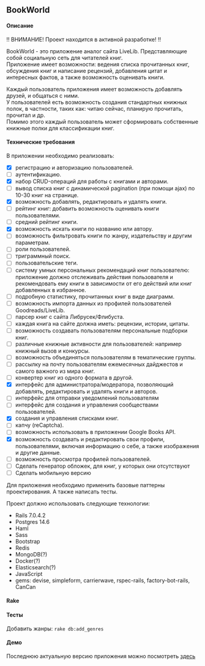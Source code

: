 ## BookWorld

#### Описание

:bangbang: ВНИМАНИЕ! Проект находится в активной разработке! :bangbang:

BookWorld - это приложение аналог сайта LiveLib. Представляющие собой социальную сеть для читателей книг.  
Приложение имеет возможности: ведения списка прочитанных книг, обсуждения книг и написание рецензий, добавления цитат и интересных фактов, а также возможность оценивать книги.

Каждый пользователь приложения имеет возможность добавлять друзей, и общаться с ними.  
У пользователей есть возможность создания стандартных книжных полок, в частности, таких как: читаю сейчас, планирую прочитать, прочитал и др.  
Помимо этого каждый пользователь может сформировать собственные книжные полки для классификации книг.


#### Технические требования
В приложении необходимо реализовать:
- [x] регистрацию и авторизацию пользователей.
- [ ] аутентификацию.
- [x] набор CRUD-операций для работы с книгами и авторами.
- [ ] вывод списка книг с динамической pagination (при помощи ajax) по 10-30 книг на странице.
- [x] возможность добавлять, редактировать и удалять книги.
- [ ] рейтинг книг: добавить возможность оценивать книги пользователями.
- [ ] средний рейтинг книги.
- [x] возможность искать книги по названию или автору. 
- [ ] возможность фильтровать книги по жанру, издательству и другим параметрам.
- [ ] роли пользователей.
- [ ] триграммный поиск.
- [ ] пользовательские теги.
- [ ] систему умных персональных рекомендаций книг пользователю: приложение должно отслеживать действия пользователя 
  и рекомендовать ему книги в зависимости от его действий или книг добавленных в избранное.
- [ ] подробную статистику, прочитанных книг в виде диаграмм.
- [ ] возможность импорта данных из профилей пользователей Goodreads/LiveLib.
- [ ] парсер книг с сайта Либрусек/Флибуста.
- [ ] каждая книга на сайте должна иметь: рецензии, истории, цитаты.
- [ ] возможность создавать пользователям персональные подборки книг.
- [ ] различные книжные активности для пользователей: например книжный вызов и конкурсы. 
- [ ] возможность объединяться пользователям в тематические группы.
- [ ] рассылку на почту пользователям ежемесячных дайджестов и самого важного из мира книг.
- [ ] конвертер книг из одного формата в другой.
- [x] интерфейс для администратора/модератора, позволяющий добавлять, редактировать и удалять книги и авторов.
- [ ] интерфейс для отправки уведомлений пользователям
- [ ] интерфейс для создания и управления сообществами пользователей.
- [x] создания и управления списками книг.
- [ ] капчу (reCaptcha).
- [ ] возможность использовать в приложении Google Books API.
- [x] возможность создавать и редактировать свои профили, пользователями, включая информацию о себе, а также изображения и другие данные.
- [ ] возможность просмотра профилей пользователей.
- [ ] Сделать генератор обложек, для книг, у которых они отсутствуют
- [ ] Сделать мобильную версию

Для приложения необходимо применить базовые паттерны проектирования. А также написать тесты.


Проект должно использовать следующие технологии:
- Rails 7.0.4.2
- Postgres 14.6
- Haml
- Sass
- Bootstrap
- Redis
- MongoDB(?)
- Docker(?)
- Elasticsearch(?)
- JavaScript
- gems: devise, simpleform, carrierwave, rspec-rails, factory-bot-rails, CanCan

#### Rake

#### Тесты

Добавить жанры: 
`rake db:add_genres`

#### Демо

Последнюю актуальную версию приложения можно посмотреть [здесь](http://book-world.88.119.175.52.sslip.io/)

